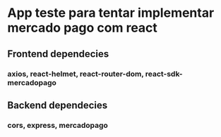 # App teste para tentar implementar mercado pago com react

## Frontend dependecies
### axios, react-helmet, react-router-dom, react-sdk-mercadopago

## Backend dependecies
### cors, express, mercadopago